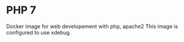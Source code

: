 # PHP 7
Docker image for web developement with php, apache2
This image is configured to use xdebug.
